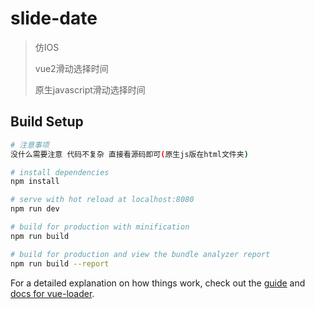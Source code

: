 # slide-date

> 仿IOS
>
> vue2滑动选择时间
>
> 原生javascript滑动选择时间
>
> 

## Build Setup

``` bash
# 注意事项
没什么需要注意 代码不复杂 直接看源码即可(原生js版在html文件夹)

# install dependencies
npm install

# serve with hot reload at localhost:8080
npm run dev

# build for production with minification
npm run build

# build for production and view the bundle analyzer report
npm run build --report
```

For a detailed explanation on how things work, check out the [guide](http://vuejs-templates.github.io/webpack/) and [docs for vue-loader](http://vuejs.github.io/vue-loader).
